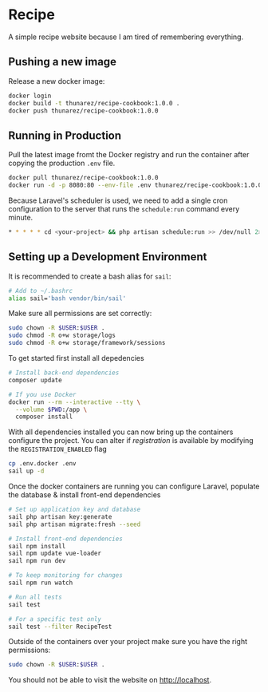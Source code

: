 # Recipe
A simple recipe website because I am tired of remembering everything.

## Pushing a new image
Release a new docker image:

```bash
docker login
docker build -t thunarez/recipe-cookbook:1.0.0 .
docker push thunarez/recipe-cookbook:1.0.0
```

## Running in Production
Pull the latest image fromt the Docker registry and run the container  after copying the production `.env` file.

```bash
docker pull thunarez/recipe-cookbook:1.0.0
docker run -d -p 8080:80 --env-file .env thunarez/recipe-cookbook:1.0.0
```

Because Laravel's scheduler is used, we need to add a single cron configuration to the server that runs the `schedule:run` command every minute.

```bash
* * * * * cd <your-project> && php artisan schedule:run >> /dev/null 2>&1
```

## Setting up a Development Environment
It is recommended to create a bash alias for `sail`:
```bash
# Add to ~/.bashrc
alias sail='bash vendor/bin/sail'
```

Make sure all permissions are set correctly:
```bash
sudo chown -R $USER:$USER .
sudo chmod -R o+w storage/logs
sudo chmod -R o+w storage/framework/sessions
```

To get started first install all depedencies

```bash
# Install back-end dependencies
composer update

# If you use Docker
docker run --rm --interactive --tty \
  --volume $PWD:/app \
  composer install
```

With all dependencies installed you can now bring up the containers configure the project. You can alter if *registration* is available by modifying the `REGISTRATION_ENABLED` flag

```bash
cp .env.docker .env
sail up -d
```

Once the docker containers are running you can configure Laravel, populate the database & install front-end dependencies

```bash
# Set up application key and database
sail php artisan key:generate
sail php artisan migrate:fresh --seed

# Install front-end dependencies
sail npm install
sail npm update vue-loader
sail npm run dev

# To keep monitoring for changes
sail npm run watch

# Run all tests
sail test

# For a specific test only
sail test --filter RecipeTest
```

Outside of the containers over your project make sure you have the right permissions:

```bash
sudo chown -R $USER:$USER .
```

You should not be able to visit the website on [http://localhost](http://localhost).
